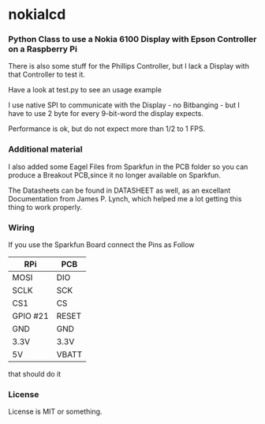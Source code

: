 # nokialcd

### Python Class to use a Nokia 6100  Display with Epson Controller on a Raspberry Pi

There is also some stuff for the Phillips Controller, but I lack a
Display with that Controller to test it.

Have a look at test.py to see an usage example

I use native SPI to communicate with the Display - no Bitbanging -
but I have to use 2 byte for every 9-bit-word the display expects.

Performance is ok, but do not expect more than 1/2 to 1 FPS.

### Additional material

I also added some Eagel Files from Sparkfun in the PCB folder
so you can produce a Breakout PCB,since it no longer available on Sparkfun.

The Datasheets can be found in DATASHEET as well, as an excellant Documentation from
James P. Lynch, which helped me a lot getting this thing to work properly.

### Wiring

If you use the Sparkfun Board connect the Pins as Follow

|RPi|PCB|
|-|-|
|MOSI|DIO|
|SCLK|SCK|
|CS1|CS|
|GPIO #21|RESET|
|GND|GND|
|3.3V|3.3V|
|5V|VBATT|

that should do it

### License
License is MIT or something.
